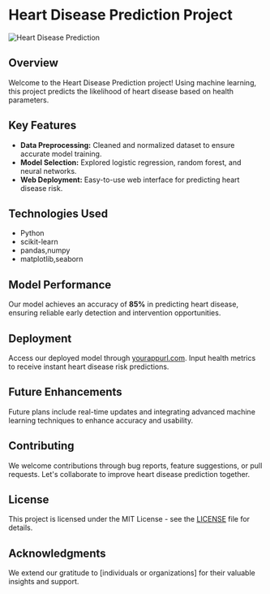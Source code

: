 # Heart Disease Prediction Project

![Heart Disease Prediction](images/heart_image.png)


## Overview
Welcome to the Heart Disease Prediction project! Using machine learning, this project predicts the likelihood of heart disease based on health parameters.

## Key Features
- **Data Preprocessing:** Cleaned and normalized dataset to ensure accurate model training.
- **Model Selection:** Explored logistic regression, random forest, and neural networks.
- **Web Deployment:** Easy-to-use web interface for predicting heart disease risk.

## Technologies Used
- Python
- scikit-learn
- pandas,numpy
- matplotlib,seaborn

## Model Performance
Our model achieves an accuracy of **85%** in predicting heart disease, ensuring reliable early detection and intervention opportunities.

## Deployment
Access our deployed model through [yourappurl.com](https://yourappurl.com). Input health metrics to receive instant heart disease risk predictions.

## Future Enhancements
Future plans include real-time updates and integrating advanced machine learning techniques to enhance accuracy and usability.

## Contributing
We welcome contributions through bug reports, feature suggestions, or pull requests. Let's collaborate to improve heart disease prediction together.

## License
This project is licensed under the MIT License - see the [LICENSE](LICENSE) file for details.

## Acknowledgments
We extend our gratitude to [individuals or organizations] for their valuable insights and support.


